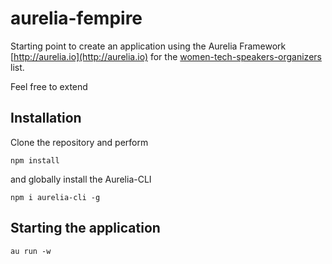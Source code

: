 # aurelia-fempire

Starting point to create an application using the Aurelia Framework [http://aurelia.io](http://aurelia.io) 
for the [women-tech-speakers-organizers](https://github.com/fempire/women-tech-speakers-organizers) list.

Feel free to extend

## Installation
Clone the repository and perform
```
npm install
```
and globally install the Aurelia-CLI
```
npm i aurelia-cli -g
```

## Starting the application
```
au run -w
```
